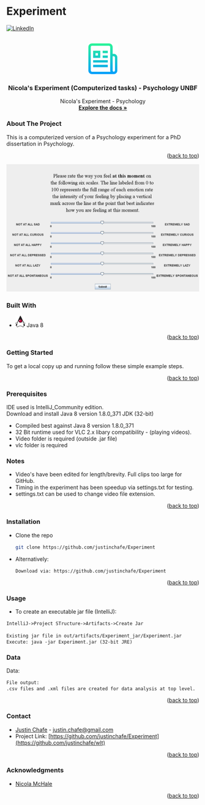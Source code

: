 # Experiment


[![LinkedIn][linkedin-shield]][linkedin-url]

<!-- PROJECT LOGO -->
<br />
<div align="center">
  <a href="https://github.com/justinchafe/Experiment">
    <img src="images/logo.png" alt="Logo" width="80" height="80">
  </a>

<h3 align="center">Nicola's Experiment (Computerized tasks) - Psychology UNBF</h3>

  <p align="center">
    Nicola's Experiment - Psychology
    <br />
    <a href="https://github.com/justinchafe/Experiment"><strong>Explore the docs »</strong></a>
    <br />
  </p>
</div>

<!-- ABOUT THE PROJECT -->
### About The Project

<p align="left">
This is a computerized version of a Psychology experiment for a PhD dissertation in Psychology.
</p>
<p align="right">(<a href="#readme-top">back to top</a>)</p>

[![Product Name Screen Shot][product-screenshot]](https://example.com)

### Built With
* [![Java][Java-screenshot]][Java-url] Java 8
<p align="right">(<a href="#readme-top">back to top</a>)</p>

<!-- GETTING STARTED -->
### Getting Started

To get a local copy up and running follow these simple example steps.
<p align="right">(<a href="#readme-top">back to top</a>)</p>

### Prerequisites
IDE used is IntelliJ_Community edition.<br>
Download and install Java 8 version 1.8.0_371 JDK  (32-bit)
* Compiled best against Java 8 version 1.8.0_371
* 32 Bit runtime used for VLC 2.x libary compatibility - (playing videos).
* Video folder is required (outside .jar file)
* vlc folder is required

### Notes
* Video's have been edited for length/brevity.  Full clips too large for GitHub. <br>
* Timing in the experiment has been speedup via settings.txt for testing. <br>
* settings.txt can be used to change video file extension. <br>
<p align="right">(<a href="#readme-top">back to top</a>)</p>

### Installation

* Clone the repo
   ```sh
   git clone https://github.com/justinchafe/Experiment
   ```
* Alternatively:
   ```
   Download via: https://github.com/justinchafe/Experiment
   ```
<p align="right">(<a href="#readme-top">back to top</a>)</p>

<!-- USAGE EXAMPLES -->
### Usage
* To create an executable jar file (IntelliJ):
 ```
IntelliJ->Project STructure->Artifacts->Create Jar

Existing jar file in out/artifacts/Experiment_jar/Experiment.jar
Execute: java -jar Experiment.jar (32-bit JRE)

```
### Data
Data:
```
File output: 
.csv files and .xml files are created for data analysis at top level.
```
<p align="right">(<a href="#readme-top">back to top</a>)</p>

<!-- CONTACT -->
### Contact

* [Justin Chafe](https://www.linkedin.com/in/justin-chafe/) - justin.chafe@gmail.com
* Project Link: [https://github.com/justinchafe/Experiment](https://github.com/justinchafe/wlt)

<p align="right">(<a href="#readme-top">back to top</a>)</p>

<!-- ACKNOWLEDGMENTS -->
### Acknowledgments
* <a href="https://www.oldnorthpsychology.ca/our-doctors/dr-nicola-mchale">Nicola McHale</a>
<p align="right">(<a href="#readme-top">back to top</a>)</p>

<!-- MARKDOWN LINKS & IMAGES -->
<!-- https://www.markdownguide.org/basic-syntax/#reference-style-links -->
[linkedin-shield]: https://img.shields.io/badge/-LinkedIn-black.svg?style=for-the-badge&logo=linkedin&colorB=555
[linkedin-url]: https://www.linkedin.com/in/justin-chafe/
[product-screenshot]: images/screenshotexpr.png
[Java-screenshot]: images/javatiny.png
[Java-url]: https://www.oracle.com/ca-en/java/technologies/downloads/
